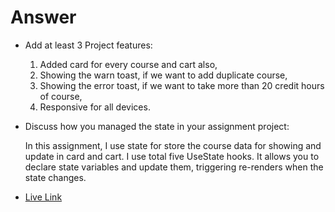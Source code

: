 # Answer


- Add at least 3 Project features:
  1. Added card for every course and cart also,
  2. Showing the warn toast, if we want to add duplicate course,
  3. Showing the error toast, if we want to take more than 20 credit hours of course,
  4. Responsive for all devices.

- Discuss how you managed the state in your assignment project:

  In this assignment, I use state for store the course data for showing and update in card and cart. I use total five UseState hooks. It allows you to declare state variables and update them, triggering re-renders when the state changes.

 - [Live Link](https://6505ec0c90e9f3386bc200f2--delicate-lokum-6dbac5.netlify.app/)
